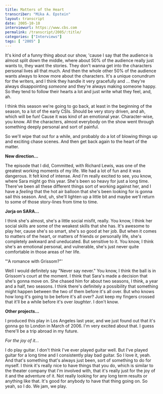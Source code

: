 ```yaml
---
title: Matters of the Heart
transcriber: "Mika A. Epstein"
layout: transcript
date: 2005-10-10
interviewurl: https://www.cbs.com
permalink: /transcript/2005/:title/
categories: ["Interviews"]
tags: [ "2005" ]
---
```


It's kind of a funny thing about our show, 'cause I say that the audience is almost split down the middle, where about 50% of the audience really just wants to, they want the stories. They don't wanna get into the characters personal lives all that much. And then the whole other 50% of the audience wants always to know more about the characters. It's a unique conundrum for the writers, and I think they handle it very gracefully and ... they're always disappointing _someone_ and they're always making someone happy. So they tend to follow their hearts a lot and just write what they feel, and, ah.

I think this season we're going to go back, at least in the beginning of the season, to a lot of the early CSIs. Should be very story driven, and ah, which will be fun! Cause it was kind of an emotional year. Character-wise, you know. All the characters, almost everybody on the show went through something deeply personal and sort of painful.

So we'll wipe that out for a while, and probably do a lot of blowing things up and exciting chase scenes. And then get back again to the heart of the matter.

**New direction...**

The episode that I did, Committed, with Richard Lewis, was one of the greatest working moments of my life. We had a lot of fun and it was dangerous. It felt kind of intense. And I'm really excited to see, you know, where Sara might go this year. She's been so heavy for just a long time. There've been all these different things sort of working against her, and I have a _feeling_ that the hot air balloon that she's been looking for is gonna sail this season. And, uh, she'll lighten up a little bit and maybe we'll return to some of those story-lines from time to time.

**Jorja on SARA...**

I think she's almost, she's a little social misfit, really. You know, I think her social skills are some of the weakest skills that she has. It's awesome to play her, cause she's so smart, she's so good at her job. But when it comes to matters of the heart, or matters of friends or personally life, she's completely awkward and uneducated. But sensitive to it. You know, I think she's an emotional personal, and vulnerable, she's just never quite comfortable in those areas of her life.

"'A romance with Grissom?"'

Well I would definitely say "Never say never." You know, I think the ball is in Grissom's court at the moment. I think that Sara's made a decision that she's gonna move on. She chased him for about two seasons, I think, a year and a half, two seasons. I think there's definitely a possibility that something might happen between the two of them before it's all over. But who knows how long it's going to be before it's all over? Just keep my fingers crossed that it'll be a while before it's over _laughter_. I don't know.

**Other projects...**

I produced this play in Los Angeles last year, and we just found out that it's gonna go to London in March of 2006. I'm very excited about that. I guess there'll be a trip abroad in my future.

_For the joy of it..._

I do play guitar. I don't think I've ever played guitar well. But I've played guitar for a long time and I consistently play bad guitar. So I love it, yeah. And that's something that's always just been, sort of something to do for myself. I think it's really nice to have things that you do, which is similar to the theater company that I'm involved with, that it's really just for the joy of it and the adventure of it. Not really looking for any long term results or anything like that. It's good for anybody to have that thing going on. So yeah, so I do. We jam, we play.
